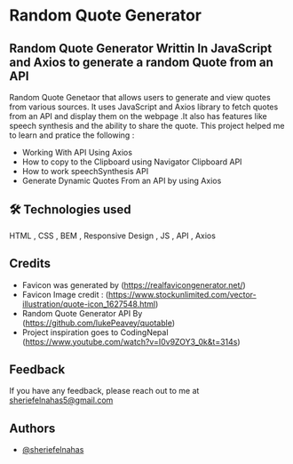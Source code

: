 # Random Quote Generator

## Random Quote Generator Writtin In JavaScript and Axios to generate a random Quote from an API

Random Quote Genetaor that allows users to generate and view quotes from various sources. It uses JavaScript and Axios library to fetch quotes from an API and display them on the webpage .It also has features like speech synthesis and the ability to share the quote. This project helped me to learn and pratice the following : 

* Working With API Using Axios
* How to copy to the Clipboard using Navigator Clipboard API
* How to work speechSynthesis API
* Generate Dynamic Quotes From an API by using Axios


## 🛠 Technologies used

HTML , CSS , BEM , Responsive Design , JS , API , Axios


## Credits
  - Favicon was generated by (https://realfavicongenerator.net/)
  - Favicon Image credit : (https://www.stockunlimited.com/vector-illustration/quote-icon_1627548.html) 
  - Random Quote Generator API By (https://github.com/lukePeavey/quotable) 
  - Project inspiration goes to CodingNepal (https://www.youtube.com/watch?v=I0v9ZOY3_0k&t=314s) 


## Feedback

If you have any feedback, please reach out to me at sheriefelnahas5@gmail.com

## Authors

- [@sheriefelnahas](https://github.com/SheriefElnahas)
